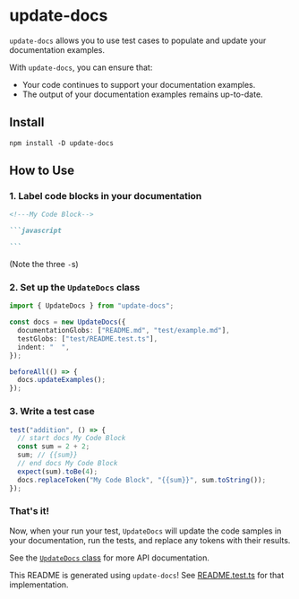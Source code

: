 # update-docs

`update-docs` allows you to use test cases to populate and update your documentation examples.

With `update-docs`, you can ensure that:

- Your code continues to support your documentation examples.
- The output of your documentation examples remains up-to-date.

## Install

```
npm install -D update-docs
```

## How to Use

### 1. Label code blocks in your documentation

````markdown
<!---My Code Block-->

```javascript

```
````

(Note the three `-`s)

### 2. Set up the `UpdateDocs` class

<!---readme-setup-->

```typescript
import { UpdateDocs } from "update-docs";

const docs = new UpdateDocs({
  documentationGlobs: ["README.md", "test/example.md"],
  testGlobs: ["test/README.test.ts"],
  indent: "  ",
});

beforeAll(() => {
  docs.updateExamples();
});
```

### 3. Write a test case

<!---readme-test-case-->

```javascript
test("addition", () => {
  // start docs My Code Block
  const sum = 2 + 2;
  sum; // {{sum}}
  // end docs My Code Block
  expect(sum).toBe(4);
  docs.replaceToken("My Code Block", "{{sum}}", sum.toString());
});
```

### That's it!

Now, when your run your test, `UpdateDocs` will update the code samples in your documentation, run the tests, and replace any tokens with their results.

See the [`UpdateDocs` class](docs/classes/UpdateDocs.html) for more API documentation.

This README is generated using `update-docs`! See [README.test.ts](test/README.test.ts) for that implementation.
